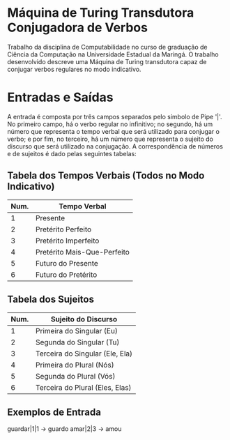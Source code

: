 # Máquina de Turing Transdutora Conjugadora de Verbos
Trabalho da disciplina de Computabilidade no curso de graduação de Ciência da Computação na Universidade Estadual da Maringá.
O trabalho desenvolvido descreve uma Máquina de Turing transdutora capaz de conjugar verbos regulares no modo indicativo.

# Entradas e Saídas

A entrada é composta por três campos separados pelo símbolo de Pipe '|'. No primeiro campo, há o verbo regular no infinitivo; no segundo, há um número que representa o tempo verbal que será utilizado para conjugar o verbo; e por fim, no terceiro, há um número que representa o sujeito do discurso que será utilizado na conjugação. A correspondência de números e de sujeitos é dado pelas seguintes tabelas:

## Tabela dos Tempos Verbais (Todos no Modo Indicativo)

|  Num. | Tempo Verbal                   |
| ----- | ------------------------------ |
|   1   |  Presente                      |
|   2   |  Pretérito Perfeito            |
|   3   |  Pretérito Imperfeito          |
|   4   |  Pretérito Mais-Que-Perfeito   |
|   5   |  Futuro do Presente            |
|   6   |  Futuro do Pretérito           |

## Tabela dos Sujeitos

|  Num. | Sujeito do Discurso                |
| ----- | ---------------------------------- |
|   1   |  Primeira do Singular (Eu)         |
|   2   |  Segunda do Singular (Tu)          |
|   3   |  Terceira do Singular (Ele, Ela)   |
|   4   |  Primeira do Plural (Nós)          |
|   5   |  Segunda do Plural (Vós)           |
|   6   |  Terceira do Plural (Eles, Elas)   |

## Exemplos de Entrada

guardar|1|1 -> guardo
amar|2|3 -> amou
